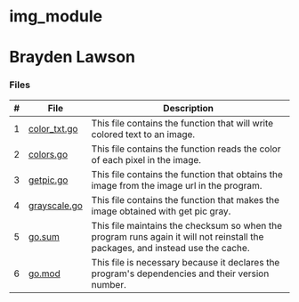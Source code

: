 # img_module
# Brayden Lawson

### Files

|   #   | File     | Description                      |
| :---: | -------- | -------------------------------- |
|   1   | [color_txt.go](https://github.com/bglawson1001/img_module/blob/main/color_txt.go) | This file contains the function that will write colored text to an image. |
|   2   | [colors.go](https://github.com/bglawson1001/img_module/blob/main/colors.go) | This file contains the function reads the color of each pixel in the image.
|   3   | [getpic.go](https://github.com/bglawson1001/img_module/blob/main/getpic.go) | This file contains the function that obtains the image from the image url in the program.
|   4   | [grayscale.go](https://github.com/bglawson1001/img_module/blob/main/grayscale.go) | This file contains the function that makes the image obtained with get pic gray.
|   5   | [go.sum](https://github.com/bglawson1001/img_module/blob/main/go.sum) | This file maintains the checksum so when the program runs again it will not reinstall the packages, and instead use the cache.
|   6  | [go.mod](https://github.com/bglawson1001/img_module/blob/main/go.mod) | This file is necessary because it declares the program's dependencies and their version number.


